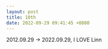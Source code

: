 ```yaml
---
layout: post
title: 10th
date: 2022-09-29 09:41:45 +0800
---
```


2012.09.29 -> 2022.09.29, I LOVE Linn
